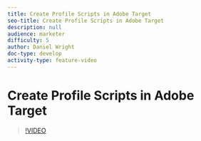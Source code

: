 ```yaml
---
title: Create Profile Scripts in Adobe Target
seo-title: Create Profile Scripts in Adobe Target
description: null
audience: marketer
difficulty: 5
author: Daniel Wright
doc-type: develop
activity-type: feature-video
---
```


# Create Profile Scripts in Adobe Target

>[!VIDEO](https://video.tv.adobe.com/v/17394/?quality=12)